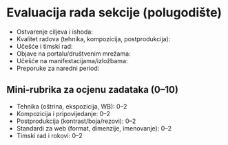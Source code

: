 # Evaluacija rada sekcije (polugodište)

- Ostvarenje ciljeva i ishoda:
- Kvalitet radova (tehnika, kompozicija, postprodukcija):
- Učešće i timski rad:
- Objave na portalu/društvenim mrežama:
- Učešće na manifestacijama/izložbama:
- Preporuke za naredni period:

## Mini-rubrika za ocjenu zadataka (0–10)
- Tehnika (oštrina, ekspozicija, WB): 0–2  
- Kompozicija i pripovijedanje: 0–2  
- Postprodukcija (kontrast/boja/rezovi): 0–2  
- Standardi za web (format, dimenzije, imenovanje): 0–2  
- Timski rad i rokovi: 0–2
